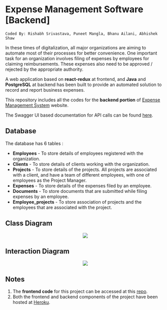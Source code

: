 # Expense Management Software [Backend]
```
Coded By: Rishabh Srivastava, Puneet Mangla, Bhanu Ailani, Abhishek Shaw
```
In these times of digitalization, all major organizations are aiming to automate most of their processes for better convenience. One important task for an organization involves filing of expenses by employees for claiming reimbursements. These expenses also need to be approved / rejected by the appropriate authority.

A web application based on **react-redux** at frontend, and **Java** and **PostgreSQL** at backend has been built to provide an automated solution to record and
report business expenses.

This repository includes all the codes for the **backend portion** of [Expense Management System](https://expense-management-system-rs.herokuapp.com/) website. 

The Swagger UI based documentation for API calls can be found [here](https://expense-backend-rs.herokuapp.com/swagger-ui.html#/).

## Database
The database has 6 tables : 
<ul>
  <li> <b>Employees</b> - To store details of employees registered with the organization.
  <li> <b>Clients</b> - To store details of clients working with the organization.
  <li> <b>Projects</b> - To store details of the projects. All projects are associated with a client, and have a team of different employees, with one of employees as the Project Manager.
  <li> <b>Expenses</b> - To store details of the expenses filed by an employee. 
  <li> <b>Documents</b> - To store documents that are submitted while filing expenses by an employee.
  <li> <b>Employee_projects</b> - To store association of projects and the employees that are associated with the project. 
</ul>

## Class Diagram
<div align = "center">
  <kbd>
    <img src = "https://user-images.githubusercontent.com/39689610/134234881-edd20a1f-6d4d-4796-acec-9d2fe5d4621b.png">
  </kbd>
</div>

## Interaction Diagram
<div align = "center">
  <kbd>
    <img src = "https://user-images.githubusercontent.com/39689610/134234976-a64790bb-60dd-45bf-af77-88ab2dbf4674.png">
  </kbd>
</div>

## Notes
1. The **frontend code** for this project can be accessed at this [repo](https://github.com/RishabhS66/Expense-Management-Software-React-App).<br>
2. Both the frontend and backend components of the project have been hosted at [Heroku](https://www.heroku.com/). 
